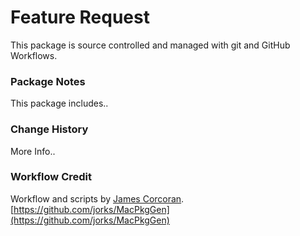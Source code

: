 # Feature Request

This package is source controlled and managed with git and GitHub Workflows.

### Package Notes

This package includes..

### Change History

More Info..

### Workflow Credit

Workflow and scripts by [James Corcoran](https://jorks.net).</br>
[https://github.com/jorks/MacPkgGen](https://github.com/jorks/MacPkgGen)
